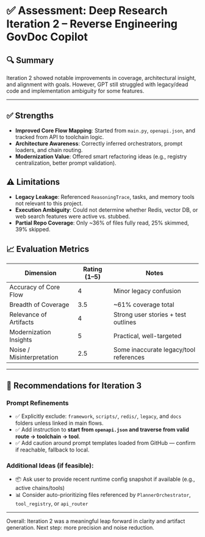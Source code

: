 # ✅ Assessment: Deep Research Iteration 2 – Reverse Engineering GovDoc Copilot

## 🔍 Summary
Iteration 2 showed notable improvements in coverage, architectural insight, and alignment with goals. However, GPT still struggled with legacy/dead code and implementation ambiguity for some features.

---

## ✅ Strengths
- **Improved Core Flow Mapping**: Started from `main.py`, `openapi.json`, and tracked from API to toolchain logic.
- **Architecture Awareness**: Correctly inferred orchestrators, prompt loaders, and chain routing.
- **Modernization Value**: Offered smart refactoring ideas (e.g., registry centralization, better prompt validation).

## ⚠️ Limitations
- **Legacy Leakage**: Referenced `ReasoningTrace`, tasks, and memory tools not relevant to this project.
- **Execution Ambiguity**: Could not determine whether Redis, vector DB, or web search features were active vs. stubbed.
- **Partial Repo Coverage**: Only ~36% of files fully read, 25% skimmed, 39% skipped.

## 📈 Evaluation Metrics
| Dimension                | Rating (1–5) | Notes |
|--------------------------|--------------|-------|
| Accuracy of Core Flow    | 4            | Minor legacy confusion |
| Breadth of Coverage      | 3.5          | ~61% coverage total |
| Relevance of Artifacts   | 4            | Strong user stories + test outlines |
| Modernization Insights   | 5            | Practical, well-targeted |
| Noise / Misinterpretation| 2.5          | Some inaccurate legacy/tool references |

---

## 🧭 Recommendations for Iteration 3

### Prompt Refinements
- ✅ Explicitly exclude: `framework`, `scripts/`, `redis/`, `legacy`, and `docs` folders unless linked in main flows.
- ✅ Add instruction to **start from `openapi.json` and traverse from valid route → toolchain → tool**.
- ✅ Add caution around prompt templates loaded from GitHub — confirm if reachable, fallback to local.

### Additional Ideas (if feasible):
- 📦 Ask user to provide recent runtime config snapshot if available (e.g., active chains/tools)
- 📊 Consider auto-prioritizing files referenced by `PlannerOrchestrator`, `tool_registry`, or `api_router`

---

Overall: Iteration 2 was a meaningful leap forward in clarity and artifact generation. Next step: more precision and noise reduction.